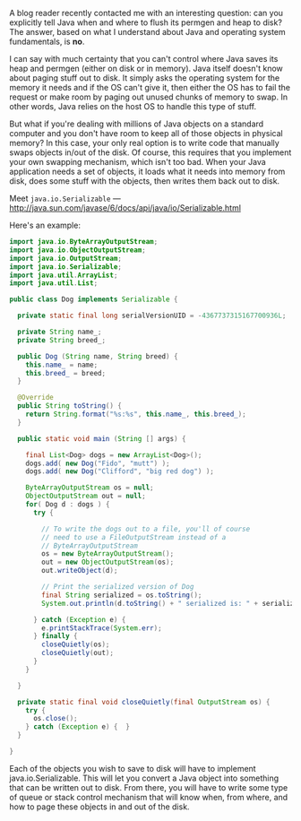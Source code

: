 A blog reader recently contacted me with an interesting question: can you explicitly tell Java when and where to flush its permgen and heap to disk?  The answer, based on what I understand about Java and operating system fundamentals, is **no**.

I can say with much certainty that you can't control where Java saves its heap and permgen (either on disk or in memory).  Java itself doesn't know about paging stuff out to disk.  It simply asks the operating system for the memory it needs and if the OS can't give it, then either the OS has to fail the request or make room by paging out unused chunks of memory to swap.  In other words, Java relies on the host OS to handle this type of stuff.

But what if you're dealing with millions of Java objects on a standard computer and you don't have room to keep all of those objects in physical memory?  In this case, your only real option is to write code that manually swaps objects in/out of the disk.  Of course, this requires that you implement your own swapping mechanism, which isn't too bad.  When your Java application needs a set of objects, it loads what it needs into memory from disk, does some stuff with the objects, then writes them back out to disk.

Meet `java.io.Serializable` &mdash; http://java.sun.com/javase/6/docs/api/java/io/Serializable.html

Here's an example:

```java
import java.io.ByteArrayOutputStream;
import java.io.ObjectOutputStream;
import java.io.OutputStream;
import java.io.Serializable;
import java.util.ArrayList;
import java.util.List;

public class Dog implements Serializable {

  private static final long serialVersionUID = -4367737315167700936L;

  private String name_;
  private String breed_;

  public Dog (String name, String breed) {
    this.name_ = name;
    this.breed_ = breed;
  }

  @Override
  public String toString() {
    return String.format("%s:%s", this.name_, this.breed_);
  }

  public static void main (String [] args) {

    final List<Dog> dogs = new ArrayList<Dog>();
    dogs.add( new Dog("Fido", "mutt") );
    dogs.add( new Dog("Clifford", "big red dog") );

    ByteArrayOutputStream os = null;
    ObjectOutputStream out = null;
    for( Dog d : dogs ) {
      try {

        // To write the dogs out to a file, you'll of course
        // need to use a FileOutputStream instead of a
        // ByteArrayOutputStream
        os = new ByteArrayOutputStream();
        out = new ObjectOutputStream(os);
        out.writeObject(d);

        // Print the serialized version of Dog
        final String serialized = os.toString();
        System.out.println(d.toString() + " serialized is: " + serialized);

      } catch (Exception e) {
        e.printStackTrace(System.err);
      } finally {
        closeQuietly(os);
        closeQuietly(out);
      }
    }

  }

  private static final void closeQuietly(final OutputStream os) {
    try {
      os.close();
    } catch (Exception e) {  }
  }

}
```

Each of the objects you wish to save to disk will have to implement java.io.Serializable.  This will let you convert a Java object into something that can be written out to disk.  From there, you will have to write some type of queue or stack control mechanism that will know when, from where, and how to page these objects in and out of the disk.

<!--- tags: java -->